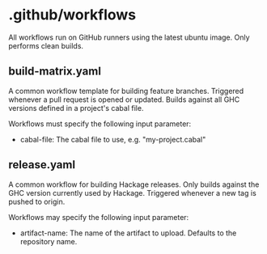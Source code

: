 # .github/workflows

All workflows run on GitHub runners using the latest ubuntu image.
Only performs clean builds.

## build-matrix.yaml
A common workflow template for building feature branches.
Triggered whenever a pull request is opened or updated.
Builds against all GHC versions defined in a project's cabal file.

Workflows must specify the following input parameter:
* cabal-file: The cabal file to use, e.g. "my-project.cabal"

## release.yaml
A common workflow for building Hackage releases.
Only builds against the GHC version currently used by Hackage.
Triggered whenever a new tag is pushed to origin.

Workflows may specify the following input parameter:
* artifact-name: The name of the artifact to upload. Defaults to the repository name.
